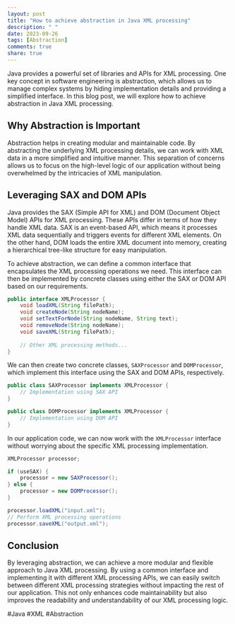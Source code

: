 ```yaml
---
layout: post
title: "How to achieve abstraction in Java XML processing"
description: " "
date: 2023-09-26
tags: [Abstraction]
comments: true
share: true
---
```


Java provides a powerful set of libraries and APIs for XML processing. One key concept in software engineering is abstraction, which allows us to manage complex systems by hiding implementation details and providing a simplified interface. In this blog post, we will explore how to achieve abstraction in Java XML processing.

## Why Abstraction is Important

Abstraction helps in creating modular and maintainable code. By abstracting the underlying XML processing details, we can work with XML data in a more simplified and intuitive manner. This separation of concerns allows us to focus on the high-level logic of our application without being overwhelmed by the intricacies of XML manipulation.

## Leveraging SAX and DOM APIs

Java provides the SAX (Simple API for XML) and DOM (Document Object Model) APIs for XML processing. These APIs differ in terms of how they handle XML data. SAX is an event-based API, which means it processes XML data sequentially and triggers events for different XML elements. On the other hand, DOM loads the entire XML document into memory, creating a hierarchical tree-like structure for easy manipulation.

To achieve abstraction, we can define a common interface that encapsulates the XML processing operations we need. This interface can then be implemented by concrete classes using either the SAX or DOM API based on our requirements.

```java
public interface XMLProcessor {
    void loadXML(String filePath);
    void createNode(String nodeName);
    void setTextForNode(String nodeName, String text);
    void removeNode(String nodeName);
    void saveXML(String filePath);
    
    // Other XML processing methods...
}
```

We can then create two concrete classes, `SAXProcessor` and `DOMProcessor`, which implement this interface using the SAX and DOM APIs, respectively.

```java
public class SAXProcessor implements XMLProcessor {
    // Implementation using SAX API
}

public class DOMProcessor implements XMLProcessor {
    // Implementation using DOM API
}
```

In our application code, we can now work with the `XMLProcessor` interface without worrying about the specific XML processing implementation.

```java
XMLProcessor processor;

if (useSAX) {
    processor = new SAXProcessor();
} else {
    processor = new DOMProcessor();
}

processor.loadXML("input.xml");
// Perform XML processing operations
processor.saveXML("output.xml");
```

## Conclusion

By leveraging abstraction, we can achieve a more modular and flexible approach to Java XML processing. By using a common interface and implementing it with different XML processing APIs, we can easily switch between different XML processing strategies without impacting the rest of our application. This not only enhances code maintainability but also improves the readability and understandability of our XML processing logic.

#Java #XML #Abstraction